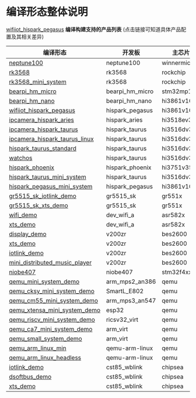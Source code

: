 ﻿# 编译形态整体说明
[wifiiot_hispark_pegasus](https://gitee.com/openharmony/vendor_hisilicon/blob/master/hispark_pegasus/config.json)
**编译构建支持的产品列表**  (点击链接可知道具体产品配置及其相关差异)

| 编译形态                      | 开发板           | 主芯片      | 内核         | 系统类型     |
| ----------------------------- | --------------- | ----------- | ----------- | ----------- |
| [neptune100](https://gitee.com/openharmony/vendor_hihope/blob/master/neptune_iotlink_demo/config.json)                    | neptune100      | winnermicro | liteos_m    | mini        |
| [rk3568](https://gitee.com/openharmony/vendor_hihope/blob/master/rk3568/config.json)                        | rk3568          | rockchip    | linux       | standard    |
| [rk3568_mini_system](https://gitee.com/openharmony/vendor_hihope/blob/master/rk3568_mini_system/config.json)            | rk3568          | rockchip    | linux       | standard    |
| [bearpi_hm_micro](https://gitee.com/openharmony/vendor_bearpi/blob/master/bearpi_hm_micro/config.json)               | bearpi_hm_micro | stm32mp1xx  | liteos_a    | small       |
| [bearpi_hm_nano](https://gitee.com/openharmony/vendor_bearpi/blob/master/bearpi_hm_nano/config.json)                | bearpi_hm_nano  | hi3861v100  | liteos_m    | mini        |
| [wifiiot_hispark_pegasus](https://gitee.com/openharmony/vendor_hisilicon/blob/master/hispark_pegasus/config.json)       | hispark_pegasus | hi3861v100  | liteos_m    | mini        |
| [ipcamera_hispark_aries](https://gitee.com/openharmony/vendor_hisilicon/blob/master/hispark_aries/config.json)        | hispark_aries   | hi3518ev300 | liteos_a    | small       |
| [ipcamera_hispark_taurus](https://gitee.com/openharmony/vendor_hisilicon/blob/master/hispark_taurus/config.json)       | hispark_taurus  | hi3516dv300 | liteos_a    | small       |
| [ipcamera_hispark_taurus_linux](https://gitee.com/openharmony/vendor_hisilicon/blob/master/hispark_taurus_linux/config.json) | hispark_taurus  | hi3516dv300 | linux       | small       |
| [hispark_taurus_standard](https://gitee.com/openharmony/vendor_hisilicon/blob/master/hispark_taurus_standard/config.json)       | hispark_taurus  | hi3516dv300 | linux       | standard    |
| [watchos](https://gitee.com/openharmony/vendor_hisilicon/blob/master/watchos/config.json)                       | hispark_taurus  | hi3516dv300 | linux       | standard    |
| [hispark_phoenix](https://gitee.com/openharmony/vendor_hisilicon/blob/master/hispark_phoenix/config.json)               | hispark_phoenix | hi3751v350  | linux       | standard    |
| [hispark_taurus_mini_system](https://gitee.com/openharmony/vendor_hisilicon/blob/master/hispark_taurus_mini_system/config.json)    | hispark_taurus  | hi3516dv300 | liteos_a    | mini        |
| [hispark_pegasus_mini_system](https://gitee.com/openharmony/vendor_hisilicon/blob/master/hispark_pegasus_mini_system/config.json)   | hispark_pegasus | hi3861v100  | liteos_m    | mini        |
| [gr5515_sk_iotlink_demo](https://gitee.com/openharmony/vendor_goodix/blob/master/gr5515_sk_iotlink_demo/config.json)        | gr5515_sk       | gr551x      | liteos_m    | mini        |
| [gr5515_sk_xts_demo](https://gitee.com/openharmony/vendor_goodix/blob/master/gr5515_sk_xts_demo/config.json)            | gr5515_sk       | gr551x      | liteos_m    | mini        |
| [wifi_demo](https://gitee.com/openharmony/vendor_asrmicro/blob/master/wifi_demo/config.json)                     | dev_wifi_a      | asr582x     | liteos_m    | mini        |
| [xts_demo](https://gitee.com/openharmony/vendor_asrmicro/blob/master/xts_demo/config.json)                      | dev_wifi_a      | asr582x     | liteos_m    | mini        |
| [display_demo](https://gitee.com/openharmony/vendor_bestechnic/blob/master/display_demo/config.json)                  | v200zr          | bes2600     | liteos_m    | mini        |
| [xts_demo](https://gitee.com/openharmony/vendor_bestechnic/blob/master/xts_demo/config.json)                      | v200zr          | bes2600     | liteos_m    | mini        |
| [iotlink_demo](https://gitee.com/openharmony/vendor_bestechnic/blob/master/iotlink_demo/config.json)                  | v200zr          | bes2600     | liteos_m    | mini        |
| [mini_distributed_music_player](https://gitee.com/openharmony/vendor_bestechnic/blob/master/mini_distributed_music_player/config.json) | v200zr          | bes2600     | liteos_m    | mini        |
| [niobe407](https://gitee.com/openharmony/vendor_talkweb/blob/master/niobe407/config.json)                      | niobe407        | stm32f4xx   | liteos_m    | mini        |
| [qemu_mini_system_demo](https://gitee.com/openharmony/vendor_ohemu/blob/master/qemu_mini_system_demo/config.json)         | arm_mps2_an386  | qemu        | liteos_m    | mini        |
| [qemu_cksy_mini_system_demo](https://gitee.com/openharmony/vendor_ohemu/blob/master/qemu_cksy_mini_system_demo/config.json)    | SmartL_E802     | qemu        | liteos_m    | mini        |
| [qemu_cm55_mini_system_demo](https://gitee.com/openharmony/vendor_ohemu/blob/master/qemu_cm55_mini_system_demo/config.json)    | arm_mps3_an547  | qemu        | liteos_m    | mini        |
| [qemu_xtensa_mini_system_demo](https://gitee.com/openharmony/vendor_ohemu/blob/master/qemu_xtensa_mini_system_demo/config.json)  | esp32           | qemu        | liteos_m    | mini        |
| [qemu_riscv_mini_system_demo](https://gitee.com/openharmony/vendor_ohemu/blob/master/qemu_riscv_mini_system_demo/config.json)   | ricsv32_virt    | qemu        | liteos_m    | mini        |
| [qemu_ca7_mini_system_demo](https://gitee.com/openharmony/vendor_ohemu/blob/master/qemu_ca7_mini_system_demo/config.json)     | arm_virt        | qemu        | liteos_a    | small       |
| [qemu_small_system_demo](https://gitee.com/openharmony/vendor_ohemu/blob/master/qemu_small_system_demo/config.json)        | arm_virt        | qemu        | liteos_a    | small       |
| [qemu_arm_linux_min](https://gitee.com/openharmony/vendor_ohemu/blob/master/qemu_arm_linux_min/config.json)            | qemu-arm-linux  | qemu        | linux       | standard    |
| [qemu_arm_linux_headless](https://gitee.com/openharmony/vendor_ohemu/blob/master/qemu_arm_linux_headless/config.json)       | qemu-arm-linux  | qemu        | linux       | standard    |
| [iotlink_demo](https://gitee.com/openharmony/vendor_chipsea/blob/master/iotlink_demo/config.json)                  | cst85_wblink    | chipsea     | liteos_m    | mini        |
| [dsoftbus_demo](https://gitee.com/openharmony/vendor_chipsea/blob/master/dsoftbus_demo/config.json)                 | cst85_wblink    | chipsea     | liteos_m    | mini        |
| [xts_demo](https://gitee.com/openharmony/vendor_chipsea/blob/master/xts_demo/config.json)                      | cst85_wblink    | chipsea     | liteos_m    | mini        |
